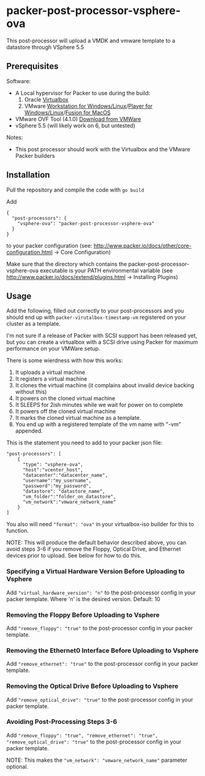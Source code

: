 # packer-post-processor-vsphere-ova

This post-processor will upload a VMDK and vmware template to a datastore through VSphere 5.5

## Prerequisites

Software:

  * A Local hypervisor for Packer to use during the build:
    1. Oracle [Virtualbox](https://www.virtualbox.org/wiki/Downloads)
    1. VMware [Workstation for Windows/Linux](http://www.vmware.com/products/workstation/workstation-evaluation)/[Player for Windows/Linux](http://www.vmware.com/products/player/playerpro-evaluation.html)/[Fusion for MacOS](https://www.vmware.com/products/fusion/fusion-evaluation)
  * VMware OVF Tool (4.1.0) [Download from VMWare](https://my.vmware.com/web/vmware/details?productId=491&downloadGroup=OVFTOOL410_OSS)
  * vSphere 5.5 (will likely work on 6, but untested)

Notes:

  * This post processor should work with the Virtualbox and the VMware Packer builders

## Installation

Pull the repository and compile the code with ```go build```

Add

```
{
  "post-processors": {
    "vsphere-ova": "packer-post-processor-vsphere-ova"
  }
}
```

to your packer configuration (see: http://www.packer.io/docs/other/core-configuration.html -> Core Configuration)

Make sure that the directory which contains the packer-post-processor-vsphere-ova executable is your PATH environmental variable (see http://www.packer.io/docs/extend/plugins.html -> Installing Plugins)

## Usage
Add the following, filled out correctly to your post-processors and you should end up with `packer-virutalbox-timestamp-vm` registered on your cluster as a template.

I'm not sure if a release of Packer with SCSI support has been released yet, but you can create a virtualbox with a SCSI drive using Packer for maximum performance on your VMWare setup.

There is some wierdness with how this works:

1. It uploads a virtual machine
2. It registers a virtual machine
3. It clones the virtual machine (it complains about invalid device backing
   without this)
4. It powers on the cloned virtual machine
5. It SLEEPS for 2ish minutes while we wait for power on to complete
6. It powers off the cloned virtual machine
7. It marks the cloned virtual machine as a template.
8. You end up with a registered template of the vm name with "-vm" appended.

This is the statement you need to add to your packer json file:

```
"post-processors": [
    {
      "type": "vsphere-ova",
      "host":"vcenter_host",
      "datacenter":"datacenter_name",
      "username":"my_username",
      "password":"my_password",
      "datastore": "datastore_name",
      "vm_folder":"folder_on_datastore",
      "vm_network":"vmware_network_name"
    }
]
```

You also will need ```"format": "ova"``` in your virtualbox-iso builder for this to function.

NOTE: This will produce the default behavior described above, you can avoid steps 3-6 if you remove the Floppy, Optical Drive, and Ethernet devices prior to upload.  See below for how to do this.

### Specifying a Virtual Hardware Version Before Uploading to Vsphere

Add ```"virtual_hardware_version": "n"``` to the post-processor config in your packer template. Where 'n' is the desired version.  Default: 10

### Removing the Floppy Before Uploading to Vsphere

Add ```"remove_floppy": "true"``` to the post-processor config in your packer template.

### Removing the Ethernet0 Interface Before Uploading to Vsphere

Add ```"remove_ethernet": "true"``` to the post-processor config in your packer template.

### Removing the Optical Drive Before Uploading to Vsphere

Add ```"remove_optical_drive": "true"``` to the post-processor config in your packer template.

### Avoiding Post-Processing Steps 3-6
Add ```"remove_floppy": "true", "remove_ethernet": "true", "remove_optical_drive": "true"``` to the post-processor config in your packer template.

NOTE: This makes the ```"vm_network": "vmware_network_name"``` parameter optional.


